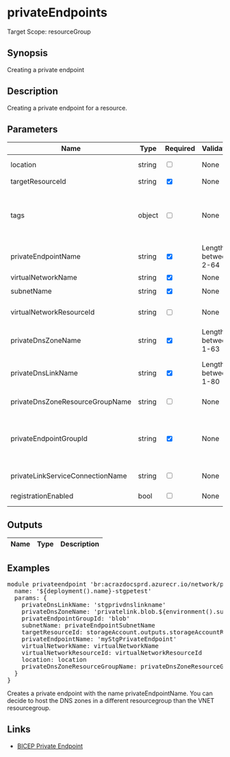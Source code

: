 # privateEndpoints

Target Scope: resourceGroup

## Synopsis
Creating a private endpoint

## Description
Creating a private endpoint for a resource.

## Parameters
| Name | Type | Required | Validation | Default value | Description |
| -- |  -- | -- | -- | -- | -- |
| location | string | <input type="checkbox"> | None | <pre>resourceGroup().location</pre> | Specifies the Azure location where the private endpoint should be created. |
| targetResourceId | string | <input type="checkbox" checked> | None | <pre></pre> | The target resource id where this private endpoint is created for. |
| tags | object | <input type="checkbox"> | None | <pre>{}</pre> | The tags to apply to this resource. This is an object with key/value pairs.<br>Example:<br>{<br>&nbsp;&nbsp;&nbsp;FirstTag: myvalue<br>&nbsp;&nbsp;&nbsp;SecondTag: another value<br>} |
| privateEndpointName | string | <input type="checkbox" checked> | Length between 2-64 | <pre></pre> | The name for the private endpoint resource to be upserted. |
| virtualNetworkName | string | <input type="checkbox" checked> | None | <pre></pre> | The name of the virtual network you want to create the private endpoint in. Should be pre-existing. |
| subnetName | string | <input type="checkbox" checked> | None | <pre></pre> | The name of the subnet in the virtual network you want to create the private endpoint in. Should be pre-existing. |
| virtualNetworkResourceId | string | <input type="checkbox"> | None | <pre>'&#36;{subscription().id}/resourceGroups/&#36;{resourceGroup().name}/providers/Microsoft.Network/virtualNetworks/&#36;{virtualNetworkName}'</pre> | String containing the resource id of the virtual network you want to create the private endpoint in.<br>Example:<br>'&#36;{subscription().id}/resourceGroups/&#36;{resourceGroup().name}/providers/Microsoft.Network/virtualNetworks/&#36;{virtualNetworkName}' |
| privateDnsZoneName | string | <input type="checkbox" checked> | Length between 1-63 | <pre></pre> | The name of the private DNS zone in which the private endpoint can be looked up.<br>Example:<br>'privatelink.blob.&#36;{environment().suffixes.storage}' |
| privateDnsLinkName | string | <input type="checkbox" checked> | Length between 1-80 | <pre></pre> | The name of the virtual network link in the DNS Zone.<br>After you create a private DNS zone in Azure, you will need to link a virtual network to it.<br>A virtual network can be linked to private DNS zone as a registration (autoregistration true) or as a resolution virtual network (autoregistration false). |
| privateDnsZoneResourceGroupName | string | <input type="checkbox"> | None | <pre>az.resourceGroup().name</pre> | The name of the resourcegroup where the private DNS zone for the private endpoint resides or will reside in. |
| privateEndpointGroupId | string | <input type="checkbox" checked> | None | <pre></pre> | The ID(s) of the group(s) obtained from the remote resource that this private endpoint should connect to.<br>For example: blob, queue, table, file, registry, sites<br>Example<br>[<br>&nbsp;&nbsp;&nbsp;'sqlServer'<br>] |
| privateLinkServiceConnectionName | string | <input type="checkbox"> | None | <pre>'&#36;{privateEndpointName}-&#36;{privateEndpointGroupId}-&#36;{virtualNetworkName}-&#36;{subnetName}'</pre> | Optional parameter to change the default connection name. |
| registrationEnabled | bool | <input type="checkbox"> | None | <pre>false</pre> | Auto register your eligible private endpoints within this DNS zone. Note: This should be default false unless you have a good reason to make this true |
## Outputs
| Name | Type | Description |
| -- |  -- | -- |
## Examples
<pre>
module privateendpoint 'br:acrazdocsprd.azurecr.io/network/privateendpoints:latest' = {
  name: '${deployment().name}-stgpetest'
  params: {
    privateDnsLinkName: 'stgprivdnslinkname'
    privateDnsZoneName: 'privatelink.blob.${environment().suffixes.storage}'
    privateEndpointGroupId: 'blob'
    subnetName: privateEndpointSubnetName
    targetResourceId: storageAccount.outputs.storageAccountResourceId
    privateEndpointName: 'myStgPrivateEndpoint'
    virtualNetworkName: virtualNetworkName
    virtualNetworkResourceId: virtualNetworkResourceId
    location: location
    privateDnsZoneResourceGroupName: privateDnsZoneResourceGroupName
  }
}
</pre>
<p>Creates a private endpoint with the name privateEndpointName. You can decide to host the DNS zones in a different resourcegroup than the VNET resourcegroup.</p>

## Links
- [BICEP Private Endpoint](https://learn.microsoft.com/en-us/azure/templates/microsoft.network/privateendpoints?pivots=deployment-language-bicep)


